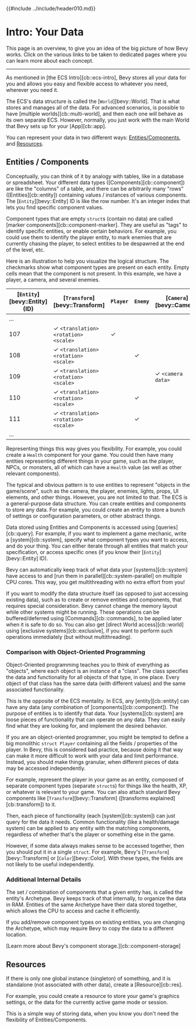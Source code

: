 {{#include ../include/header010.md}}

# Intro: Your Data

This page is an overview, to give you an idea of the big picture of how Bevy
works. Click on the various links to be taken to dedicated pages where you can
learn more about each concept.

---

As mentioned in [the ECS Intro][cb::ecs-intro], Bevy stores all your data for
you and allows you easy and flexible access to whatever you need, wherever you
need it.

The ECS's data structure is called the [`World`][bevy::World]. That is what
stores and manages all of the data. For advanced scenarios, is possible to have
[multiple worlds][cb::multi-world], and then each one will behave as its own
separate ECS. However, normally, you just work with the main World that Bevy
sets up for your [App][cb::app].

You can represent your data in two different ways:
[Entities/Components](#entities--components), and [Resources](#resources).

## Entities / Components

Conceptually, you can think of it by analogy with tables, like in a database or
spreadsheet. Your different data types ([Components][cb::component]) are like
the "columns" of a table, and there can be arbitrarily many "rows"
([Entities][cb::entity]) containing values / instances of various components.
The [`Entity`][bevy::Entity] ID is like the row number. It's an integer index
that lets you find specific component values.

Component types that are empty `struct`s (contain no data) are called [marker
components][cb::component-marker]. They are useful as "tags" to identify
specific entities, or enable certain behaviors. For example, you could use them
to identify the player entity, to mark enemies that are currently chasing the
player, to select entities to be despawned at the end of the level, etc.

Here is an illustration to help you visualize the logical structure. The
checkmarks show what component types are present on each entity. Empty cells
mean that the component is not present. In this example, we have a player,
a camera, and several enemies.

|[`Entity`][bevy::Entity] (ID)|[`Transform`][bevy::Transform]|`Player`|`Enemy`|[`Camera`][bevy::Camera]|`Health`|...|
|---|---|---|---|---|---|---|
|...|||||||
|107|✓ `<translation>` `<rotation>` `<scale>`|✓|||✓ `50.0`||
|108|✓ `<translation>` `<rotation>` `<scale>`||✓||✓ `25.0`||
|109|✓ `<translation>` `<rotation>` `<scale>`|||✓ `<camera data>`|||
|110|✓ `<translation>` `<rotation>` `<scale>`||✓||✓ `10.0`||
|111|✓ `<translation>` `<rotation>` `<scale>`||✓||✓ `25.0`||
|...|||||||

Representing things this way gives you flexibility. For example, you could
create a `Health` component for your game. You could then have many entities
representing different things in your game, such as the player, NPCs, or
monsters, all of which can have a `Health` value (as well as other relevant
components).

The typical and obvious pattern is to use entities to represent "objects in the
game/scene", such as the camera, the player, enemies, lights, props, UI
elements, and other things. However, you are not limited to that. The ECS is a
general-purpose data structure. You can create entities and components to store
any data. For example, you could create an entity to store a bunch of settings
or configuration parameters, or other abstract things.

Data stored using Entities and Components is accessed using [queries][cb::query].
For example, if you want to implement a game mechanic, write a [system][cb::system],
specify what component types you want to access, and do your thing. You can either
iterate through all entities that match your specification, or access specific
ones (if you know their [`Entity`][bevy::Entity] ID).

Bevy can automatically keep track of what data your [systems][cb::system] have
access to and [run them in parallel][cb::system-parallel] on multiple CPU
cores. This way, you get multithreading with no extra effort from you!

If you want to modify the data structure itself (as opposed to just accessing
existing data), such as to create or remove entities and components, that
requires special consideration. Bevy cannot change the memory layout while other
systems might be running. These operations can be buffered/deferred using
[Commands][cb::commands], to be applied later when it is safe to do so. You can
also get [direct World access][cb::world] using [exclusive
systems][cb::exclusive], if you want to perform such operations
immediately (but without multithreading).

### Comparison with Object-Oriented Programming

Object-Oriented programming teaches you to think of everything as "objects",
where each object is an instance of a "class". The class specifies the data
and functionality for all objects of that type, in one place. Every object
of that class has the same data (with different values) and the same
associated functionality.

This is the opposite of the ECS mentality. In ECS, any [entity][cb::entity] can
have any data (any combination of [components][cb::component]). The purpose of
entities is to identify that data. Your [systems][cb::system] are loose pieces
of functionality that can operate on any data. They can easily find what they
are looking for, and implement the desired behavior.

If you are an object-oriented programmer, you might be tempted to define a big
monolithic `struct Player` containing all the fields / properties of the player.
In Bevy, this is considered bad practice, because doing it that way can make it
more difficult to work with your data and limit performance. Instead, you should
make things granular, when different pieces of data may be accessed independently.

For example, represent the player in your game as an entity, composed
of separate component types (separate `struct`s) for things like the
health, XP, or whatever is relevant to your game. You can also attach
standard Bevy components like [`Transform`][bevy::Transform] ([transforms
explained][cb::transform]) to it.

Then, each piece of functionality (each [system][cb::system]) can just
query for the data it needs. Common functionality (like a health/damage
system) can be applied to any entity with the matching components,
regardless of whether that's the player or something else in the game.

However, if some data always makes sense to be accessed together, then you
should put it in a single `struct`. For example, Bevy's
[`Transform`][bevy::Transform] or [`Color`][bevy::Color]. With these types, the
fields are not likely to be useful independently.

### Additional Internal Details

The set / combination of components that a given entity has, is called the
entity's Archetype. Bevy keeps track of that internally, to organize the data in
RAM. Entities of the same Archetype have their data stored together, which
allows the CPU to access and cache it efficiently.

If you add/remove component types on existing entities, you are changing the
Archetype, which may require Bevy to copy the data to a different location.

[Learn more about Bevy's component storage.][cb::component-storage]

## Resources

If there is only one global instance (singleton) of something, and it is
standalone (not associated with other data), create a [Resource][cb::res].

For example, you could create a resource to store your game's graphics
settings, or the data for the currently active game mode or session.

This is a simple way of storing data, when you know you don't need the
flexibility of Entities/Components.

